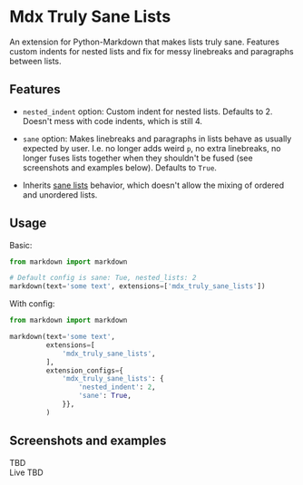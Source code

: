 # Mdx Truly Sane Lists
An extension for Python-Markdown that makes lists truly sane. Features custom indents for nested lists and fix for messy linebreaks and paragraphs between lists.


## Features

* `nested_indent` option: Custom indent for nested lists. Defaults to 2. Doesn't mess with code indents, which is still 4. 

* `sane` option: Makes linebreaks and paragraphs in lists behave as usually expected by user. I.e. no longer adds weird `p`, no extra linebreaks, no longer fuses lists together when they shouldn't be fused (see screenshots and examples below). Defaults to `True`.

* Inherits [sane lists](https://python-markdown.github.io/extensions/sane_lists/) behavior, which doesn't allow the mixing of ordered and unordered lists.

## Usage

Basic:

```python
from markdown import markdown

# Default config is sane: Tue, nested_lists: 2
markdown(text='some text', extensions=['mdx_truly_sane_lists']) 
```

With config:

```python
from markdown import markdown

markdown(text='some text',
         extensions=[
             'mdx_truly_sane_lists',
         ],
         extension_configs={
             'mdx_truly_sane_lists': {
                 'nested_indent': 2,
                 'sane': True,
             }},
         )
```

## Screenshots and examples

TBD  
Live TBD
